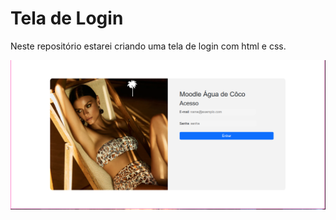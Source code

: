 # Tela de Login

Neste repositório estarei criando uma tela de login com html e css.

![Screenshot](./2023-04-16_15-19.png)

